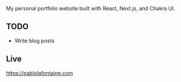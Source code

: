 My personal portfolio website built with React, Next.js, and Chakra UI.



## TODO

- Write blog posts

## Live
https://pablolafontaine.com
